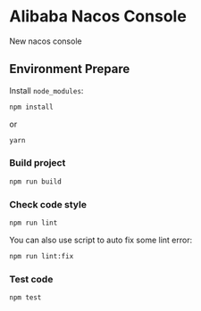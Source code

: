 # Alibaba Nacos Console

New nacos console

## Environment Prepare

Install `node_modules`:

```bash
npm install
```

or

```bash
yarn
```

### Build project

```bash
npm run build
```

### Check code style

```bash
npm run lint
```

You can also use script to auto fix some lint error:

```bash
npm run lint:fix
```

### Test code

```bash
npm test
```
